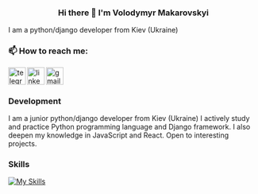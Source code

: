 <h3 align='center'>
  Hi there 👋 I'm Volodymyr Makarovskyi
</h3>

I am a python/django developer from Kiev (Ukraine)


### 📫 How to reach me:
<a href='https://t.me/Makarovskyi'><img align='left' src='https://user-images.githubusercontent.com/95641884/150675279-99fe82e3-896b-43f5-9f67-3e25970bdb94.png' alt='telegram' width='35px'/></a>
<a href="https://www.linkedin.com/in/%D0%B2%D0%BB%D0%B0%D0%B4%D0%B8%D0%BC%D0%B8%D1%80-%D0%BC%D0%B0%D0%BA%D0%B0%D1%80%D0%BE%D0%B2%D1%81%D0%BA%D0%B8%D0%B9-4b2301258/"><img align='left' src ='https://user-images.githubusercontent.com/95641884/150675095-2e8e967f-2a14-413d-b870-21afd707b58d.png' alt='linkedin' width='35px'/></a>
<a href="mailto:makarovskyi.v@gmail.com"><img src ='https://user-images.githubusercontent.com/95641884/150674766-be246e51-4970-4caf-b60a-b9cbc8fdd8a8.png' alt='gmail' width='35px'/></a>  

### Development 

I am a junior python/django developer from Kiev (Ukraine)
I actively study and practice Python programming language and Django framework.
I also deepen my knowledge in JavaScript and React. 
Open to interesting projects.

### Skills

[![My Skills](https://skillicons.dev/icons?i=py,django,js,react,redux,express,html,css,sass,bootstrap,git,github,mongodb,postgres,stackoverflow)](https://skillicons.dev)








